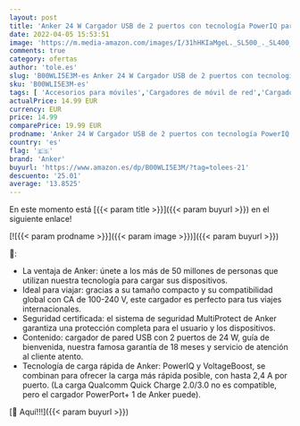 ```yaml
---
layout: post
title: 'Anker 24 W Cargador USB de 2 puertos con tecnología PowerIQ para iPhone  iPad  Samsung Galaxy  Nexus  HTC  Motorola  LG  etc  Versión mejorada '
date: 2022-04-05 15:53:51
image: 'https://m.media-amazon.com/images/I/31hHKIaMgeL._SL500_._SL400_.jpg'
comments: true
category: ofertas
author: 'tole.es'
slug: 'B00WLI5E3M-es Anker 24 W Cargador USB de 2 puertos con tecnología...'
sku: 'B00WLI5E3M-es'
tags: [ 'Accesorios para móviles','Cargadores de móvil de red','Cargadores para móviles','Comunicación móvil y accesorios','Electrónica','anker','ipad','iphone', ]
actualPrice: 14.99 EUR
currency: EUR
price: 14.99
comparePrice: 19.99 EUR
prodname: 'Anker 24 W Cargador USB de 2 puertos con tecnología PowerIQ para iPhone  iPad  Samsung Galaxy  Nexus  HTC  Motorola  LG  etc  Versión mejorada '
country: 'es'
flag: '🇪🇸'
brand: 'Anker'
buyurl: 'https://www.amazon.es/dp/B00WLI5E3M/?tag=tolees-21'
descuento: '25.01'
average: '13.8525'
---
```


En este momento está [{{< param title >}}]({{< param buyurl >}}) en el siguiente enlace!

[![{{< param prodname >}}]({{< param image >}})]({{< param buyurl >}})

🔎:

- La ventaja de Anker: únete a los más de 50 millones de personas que utilizan nuestra tecnología para cargar sus dispositivos.
- Ideal para viajar: gracias a su tamaño compacto y su compatibilidad global con CA de 100-240 V, este cargador es perfecto para tus viajes internacionales.
- Seguridad certificada: el sistema de seguridad MultiProtect de Anker garantiza una protección completa para el usuario y los dispositivos.
- Contenido: cargador de pared USB con 2 puertos de 24 W, guía de bienvenida, nuestra famosa garantía de 18 meses y servicio de atención al cliente atento.
- Tecnología de carga rápida de Anker: PowerIQ y VoltageBoost, se combinan para ofrecer la carga más rápida posible, con hasta 2,4 A por puerto. (La carga Qualcomm Quick Charge 2.0/3.0 no es compatible, pero el cargador PowerPort+ 1 de Anker puede).

[🛒 Aquí!!!]({{< param buyurl >}})
